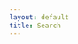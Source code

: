 ```yaml
---
layout: default
title: Search
---
```


<div id="search">
  <script language="javascript">
    (function() {
        var cx = '018269539864862811171:qtn82sf8mxi';
        var gcse = document.createElement('script');
        gcse.type = 'text/javascript';
        gcse.async = true;
        gcse.src = (document.location.protocol == 'https:' ? 'https:' : 'http:') +
            '//www.google.com/cse/cse.js?cx=' + cx;
        var s = document.getElementsByTagName('script')[0];
        s.parentNode.insertBefore(gcse, s);
    })();
  </script>
  <gcse:search queryParameterName="searchString"></gcse:search>
</div>

